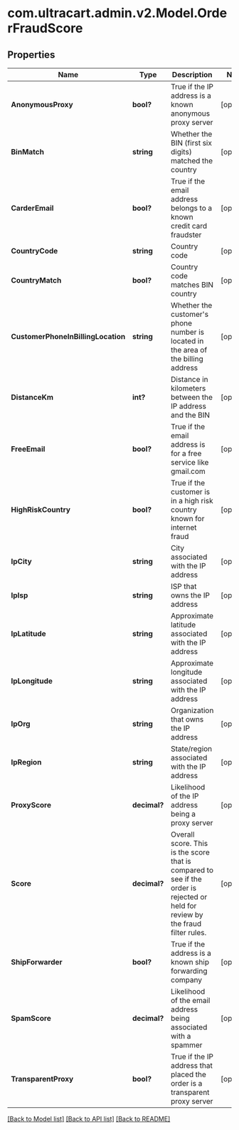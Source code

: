 # com.ultracart.admin.v2.Model.OrderFraudScore
## Properties

Name | Type | Description | Notes
------------ | ------------- | ------------- | -------------
**AnonymousProxy** | **bool?** | True if the IP address is a known anonymous proxy server | [optional] 
**BinMatch** | **string** | Whether the BIN (first six digits) matched the country | [optional] 
**CarderEmail** | **bool?** | True if the email address belongs to a known credit card fraudster | [optional] 
**CountryCode** | **string** | Country code | [optional] 
**CountryMatch** | **bool?** | Country code matches BIN country | [optional] 
**CustomerPhoneInBillingLocation** | **string** | Whether the customer&#39;s phone number is located in the area of the billing address | [optional] 
**DistanceKm** | **int?** | Distance in kilometers between the IP address and the BIN | [optional] 
**FreeEmail** | **bool?** | True if the email address is for a free service like gmail.com | [optional] 
**HighRiskCountry** | **bool?** | True if the customer is in a high risk country known for internet fraud | [optional] 
**IpCity** | **string** | City associated with the IP address | [optional] 
**IpIsp** | **string** | ISP that owns the IP address | [optional] 
**IpLatitude** | **string** | Approximate latitude associated with the IP address | [optional] 
**IpLongitude** | **string** | Approximate longitude associated with the IP address | [optional] 
**IpOrg** | **string** | Organization that owns the IP address | [optional] 
**IpRegion** | **string** | State/region associated with the IP address | [optional] 
**ProxyScore** | **decimal?** | Likelihood of the IP address being a proxy server | [optional] 
**Score** | **decimal?** | Overall score.  This is the score that is compared to see if the order is rejected or held for review by the fraud filter rules. | [optional] 
**ShipForwarder** | **bool?** | True if the address is a known ship forwarding company | [optional] 
**SpamScore** | **decimal?** | Likelihood of the email address being associated with a spammer | [optional] 
**TransparentProxy** | **bool?** | True if the IP address that placed the order is a transparent proxy server | [optional] 

[[Back to Model list]](../README.md#documentation-for-models) [[Back to API list]](../README.md#documentation-for-api-endpoints) [[Back to README]](../README.md)

